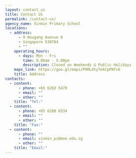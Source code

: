 ```yaml
---
layout: contact_us
title: Contact Us
permalink: /contact-us/
agency_name: Xinmin Primary School
locations:
  - address:
      - 9 Hougang Avenue 8
      - Singapore 538784
      - ""
    operating_hours:
      - days: Mon - Fri
        time: 8.00am - 5.00pm
        description: Closed on Weekends & Public Holidays
    maps_link: https://goo.gl/maps/P9MLdtyTekCpPNfc6
    title: Address
contacts:
  - content:
      - phone: +65 6283 5479
      - email: ""
      - other: ""
    title: "Tel:"
  - content:
      - phone: +65 6288 0334
      - email: ""
      - other: ""
    title: "Fax:"
  - content:
      - phone: ""
      - email: xinmin_ps@moe.edu.sg
      - other: ""
    title: "Email:"
---
```

